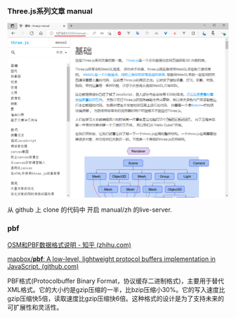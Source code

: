 ### Three.js系列文章 manual

![image-20220427115228533](./imgs/image-20220427115228533.png)

从 github 上 clone 的代码中 开启 manual/zh 的live-server.



### pbf

[OSM和PBF数据格式说明 - 知乎 (zhihu.com)](https://zhuanlan.zhihu.com/p/362721985)

[mapbox/**pbf**: A low-level, lightweight protocol buffers implementation in JavaScript. (github.com)](https://github.com/mapbox/pbf)

PBF格式(Protocolbuffer Binary Format，协议缓存二进制格式)，主要用于替代XML格式。它的大小约是gzip压缩的一半，比bzip压缩小30%。它的写入速度比gzip压缩快5倍，读取速度比gzip压缩快6倍。这种格式的设计是为了支持未来的可扩展性和灵活性。
